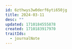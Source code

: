 ```yaml
---
id: 6zthwys3w0derf6yti650jg
title: 2024-03-11
desc: ""
updated: 1710184555878
created: 1710183917970
traitIds:
  - journalNote
---
```

